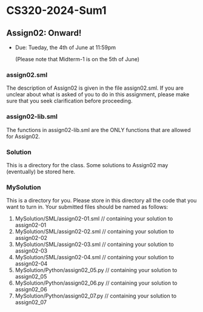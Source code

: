 # CS320-2024-Sum1

## Assign02: Onward!

- Due: Tueday, the 4th of June at 11:59pm

  (Please note that Midterm-1 is on the 5th of June)
  
### assign02.sml

The description of Assign02 is given in the
file assign02.sml. If you are unclear about
what is asked of you to do in this assignment,
please make sure that you seek clarification
before proceeding.

### assign02-lib.sml

The functions in assign02-lib.sml are the ONLY functions that are
allowed for Assign02.

### Solution

This is a directory for the class.  Some solutions to Assign02 may
(eventually) be stored here.

### MySolution

This is a directory for you. Please store in this directory all the
code that you want to turn in. Your submitted files should be named
as follows:

1. MySolution/SML/assign02-01.sml // containing your solution to assign02-01
2. MySolution/SML/assign02-02.sml // containing your solution to assign02-02
3. MySolution/SML/assign02-03.sml // containing your solution to assign02-03
4. MySolution/SML/assign02-04.sml // containing your solution to assign02-04
5. MySolution/Python/assign02_05.py // containing your solution to assign02_05
6. MySolution/Python/assign02_06.py // containing your solution to assign02_06
7. MySolution/Python/assign02_07.py // containing your solution to assign02_07
